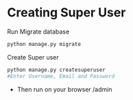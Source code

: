 # Creating Super User

Run Migrate database 

```python
python manage.py migrate
```

Create Super user

```python
python manage.py createsuperuser 
#Enter Username, Email and Password
```

- Then run on your browser /admin